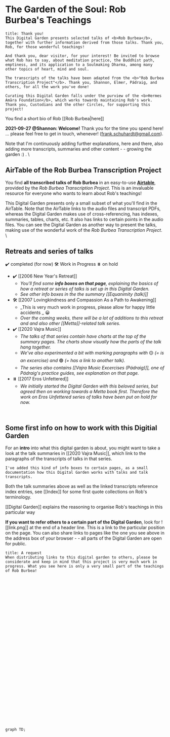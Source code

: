 # The Garden of the Soul: Rob Burbea's Teachings
```ad-danger
title: Thank you!
This Digital Garden presents selected talks of <b>Rob Burbea</b>, together with further information derived from those talks. Thank you, Rob, for those wonderful teachings!

And thank you, dear visitor, for your interest! Be invited to browse what Rob has to say, about meditation practice, the Buddhist path, emptiness, and its application to a Soulmaking Dharma, among many other topics of heart, mind and soul.

The transcripts of the talks have been adapted from the <b>"Rob Burbea Transcription Project"</b>. Thank you, Shannon, Elmer, Pádraig, and others, for all the work you've done!

Curating this Digital Garden falls under the purview of the <b>Hermes Amāra Foundation</b>, which works towards maintaining Rob's work. Thank you, Custodians and the other Circles, for supporting this project!

```

You find a short bio of Rob [[Rob Burbea|here]]

**2021-09-27 @Shannon: Welcome!** Thank you for the time you spend here! ...  please feel free to get in touch, whenever! (frank.schuhardt@gmail.com).

Note that I'm continuously adding further explanations, here and there, also adding more transcripts, summaries and other content - - growing the garden :)  .
\
	
## AirTable of the Rob Burbea Transcription Project
You find **all transcribed talks of Rob Burbea** in an easy-to-use [**Airtable**](https://airtable.com/shr9OS6jqmWvWTG5g/tblHlCKWIIhZzEFMk/viw3k0IfSo0Dve9ZJ), provided by the _Rob Burbea Transcription Project_. This is an invaluable resource for everyone who wants to learn about Rob's teachings!

This Digital Garden presents only a small subset of what you'll find in the AirTable. Note that the AirTable links to the audio files and transcript PDFs, whereas the Digital Garden makes use of cross-referencing, has indexes, summaries, tables, charts, etc. It also has links to certain points in the audio files. You can see the Digital Garden as another way to present the talks, making use of the wonderful work of the _Rob Burbea Transcription Project_.
\
	
## Retreats and series of talks
✔️ completed (for now)
🛠️ Work in Progress
⏸️ on hold

- ✔️ [[2006 New Year's Retreat]]
	- _You'll find some **info boxes on that page**, explaining the basics of how a retreat or series of talks is set up in this Digital Garden._
	- _See other info boxes in the the summary [[Equanimity (talk)]]_
- 🛠️ [[2007 Lovingkindness and Compassion As a Path to Awakening]]
	- _This is very much work in progress, please allow for happy little accidents _ 😀
	- _Over the coming weeks, there will be a lot of additions to this retreat and and also other [[Metta]]-related talk series._
- ✔️ [[2020 Vajra Music]] 
	- _The talks of that series contain have charts at the top of the summary pages. The charts show visually how the parts of the talk hang together._
	- _We've also experimented a bit with marking paragraphs with_ 🟡 _(= is an excercise) and_ 🟢 _(= has a link to another talk)._
	- _The series also contains [[Vajra Music Excercises (Pádraig)]], one of Pádraig's practice guides, see explanation on that page._
- ⏸️ [[2017 Eros Unfettered]] 
	- _We initially started the Digital Garden with this beloved series, but agreed then on working towards a Metta book first. Therefore the work on Eros Unfettered series of talks have been put on hold for now._

<br/>

## Some first info on how to work with this Digitial Garden
For an **intro** into what this digital garden is about, you might want to take a look at the talk summaries in [[2020 Vajra Music]], which link to the paragraphs of the transcripts of talks in that series.

```ad-info
I've added this kind of info boxes to certain pages, as a small documentation how this Digital Garden works with talks and talk transcripts.
```

Both the talk summaries above as well as the linked transcripts reference index entries, see [[Index]] for some first quote collections on Rob's terminology.
	
[[Digital Garden]] explains the reasoning to organise Rob's teachings in this particular way
	
**If you want to refer others to a certain part of the Digital Garden**, look for ![[link.png]] at the end of a header line. This is a link to the particular position on the page. You can also share links to pages like the one you see above in the address box of your browser - - all parts of the Digital Garden are open for public.

```ad-danger
title: A request
When distributing links to this digital garden to others, please be considerate and keep in mind that this project is very much work in progress. What you see here is only a very small part of the teachings of Rob Burbea!

```

<br/><br/><br/><br/><br/><br/><br/><br/><br/><br/><br/><br/><br/><br/><br/><br/><br/><br/><br/><br/><br/><br/><br/><br/><br/><br/><br/>

```mermaid
graph TD;
```
